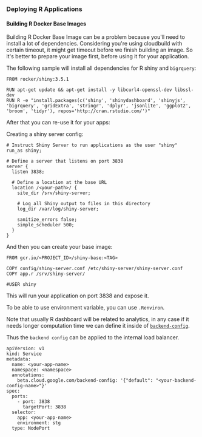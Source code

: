 ### Deploying R Applications

#### Building R Docker Base Images

Building R Docker Base Image can be a problem because you'll need to install a lot of dependencies.
Considering you're using cloudbuild with certain timeout, it might get timeout before we finish building 
an image. So it's better to prepare your image first, before using it for your application.

The following sample will install all dependencies for R shiny and `bigrquery`:

```aidl
FROM rocker/shiny:3.5.1

RUN apt-get update && apt-get install -y libcurl4-openssl-dev libssl-dev
RUN R -e "install.packages(c('shiny', 'shinydashboard', 'shinyjs', 'bigrquery', 'gridExtra', 'stringr', 'dplyr', 'jsonlite', 'ggplot2', 'broom', 'tidyr'), repos='http://cran.rstudio.com/')"
```

After that you can re-use it for your apps:

Creating a shiny server config:

```aidl
# Instruct Shiny Server to run applications as the user "shiny"
run_as shiny;

# Define a server that listens on port 3838
server {
  listen 3838;

  # Define a location at the base URL
  location /<your-path>/ {
    site_dir /srv/shiny-server;

    # Log all Shiny output to files in this directory
    log_dir /var/log/shiny-server;

    sanitize_errors false;
    simple_scheduler 500;
  }
}
```

And then you can create your base image:

```aidl
FROM gcr.io/<PROJECT_ID>/shiny-base:<TAG>

COPY config/shiny-server.conf /etc/shiny-server/shiny-server.conf
COPY app.r /srv/shiny-server/

#USER shiny
```

This will run your application on port 3838 and expose it.

To be able to use environment variable, you can use `.Renviron`.

Note that usually R dashboard will be related to analytics, in any case if it needs longer
computation time we can define it inside of [`backend-config`](https://cloud.google.com/load-balancing/docs/backend-service#timeout-setting).

Thus the `backend config` can be applied to the internal load balancer.

```aidl
apiVersion: v1
kind: Service
metadata:
  name: <your-app-name> 
  namespace: <namespace>
  annotations:
    beta.cloud.google.com/backend-config: '{"default": "<your-backend-config-name>"}'
spec:
  ports:
    - port: 3838
      targetPort: 3838
  selector:
    app: <your-app-name> 
    environment: stg
  type: NodePort
```